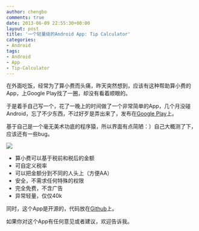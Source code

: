 ```yaml
---
author: chengbo
comments: true
date: 2013-06-09 22:55:30+00:00
layout: post
title: '一个轻量级的Android App: Tip Calculator'
categories:
- Android
tags:
- Android
- App
- Tip-Calculator
---
```


在外面吃饭，经常为了算小费而头痛，昨天突然想到，应该有这种帮助算小费的App，上Google Play找了一圈，却没有看着顺眼的。

于是着手自己写一个，花了一晚上的时间做了一个非常简单的App，几个月没碰Android，忘了不少东西，不过好歹是弄出来了，发布在[Google Play](https://play.google.com/store/apps/details?id=net.chengbo.tipcalculator)上。

基于自己是一个毫无美术功底的程序猿，所以界面有点简陋：）自己大概测了下，应该还有一些bug。

![](https://lh6.ggpht.com/ECF87JJvK5kW-hdE7Ow1PntXnK4ETriN_ndhSCI4tPeRHxROdU2CCX8WlrlEh1SC49Y)

* 算小费可以基于税前和税后的金额
* 可自定义税率
* 可以把金额分到不同的人头上（方便AA）
* 安全，不需求任何特殊的权限
* 完全免费，不含广告
* 异常轻量，仅仅40k

同时，这个App是开源的，代码放在[Github](https://github.com/chengbo/tip-calculator)上。

如果你对这个App有任何意见或者建议，欢迎告诉我。
